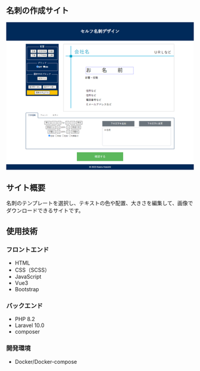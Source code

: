 ## 名刺の作成サイト
<img src="./screencapture-card-sample-edit-2023-03-20-12_05_00.png" alt="キャプチャ画像" width="600" >

## サイト概要
名刺のテンプレートを選択し、テキストの色や配置、大きさを編集して、画像でダウンロードできるサイトです。

## 使用技術
### フロントエンド
- HTML
- CSS（SCSS）
- JavaScript
- Vue3
- Bootstrap
### バックエンド
- PHP 8.2
- Laravel 10.0
- composer
### 開発環境
- Docker/Docker-compose
